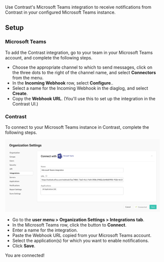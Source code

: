 <!--
title: "MicrosoftTeams Integration"
description: "Integrating MicrosoftTeams with Contrast"
tags: "Admin organization settings integrations microsoftTeams"
-->

Use Contrast's Microsoft Teams integration to receive notifications from Contrast in your configured Microsoft Teams instance.

## Setup

### Microsoft Teams

To add the Contrast integration, go to your team in your Microsoft Teams account, and complete the following steps.

* Choose the appropriate channel to which to send messages, click on the three dots to the right of the channel name, and select **Connectors** from the menu. 
* In the **Incoming Webhook** row, select **Configure**..
* Select a name for the Incoming Webhook in the diaglog, and select **Create**. 
* Copy the **Webhook URL**. (You'll use this to set up the integration in the Contrast UI.) 

### Contrast

To connect to your Microsoft Teams instance in Contrast, complete the following steps.

<a href="assets/images/Microsoft-teams-connection.png" rel="lightbox" title="Configure a new Microsoft Teams integration for your Contrast organization"><img class="thumbnail" src="assets/images/Microsoft-teams-connection.png"/></a>

* Go to the **user menu > Organization Settings > Integrations tab**. 
* In the Microsoft Teams row, click the button to **Connect**. 
* Enter a name for the integration.
* Paste the Webhook URL copied from your Microsoft Teams account.
* Select the application(s) for which you want to enable notifications.
* Click **Save**.

You are connected!

